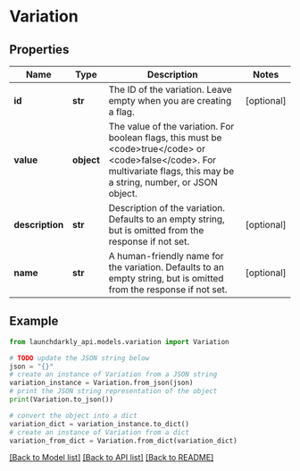 # Variation


## Properties

Name | Type | Description | Notes
------------ | ------------- | ------------- | -------------
**id** | **str** | The ID of the variation. Leave empty when you are creating a flag. | [optional] 
**value** | **object** | The value of the variation. For boolean flags, this must be &lt;code&gt;true&lt;/code&gt; or &lt;code&gt;false&lt;/code&gt;. For multivariate flags, this may be a string, number, or JSON object. | 
**description** | **str** | Description of the variation. Defaults to an empty string, but is omitted from the response if not set. | [optional] 
**name** | **str** | A human-friendly name for the variation. Defaults to an empty string, but is omitted from the response if not set. | [optional] 

## Example

```python
from launchdarkly_api.models.variation import Variation

# TODO update the JSON string below
json = "{}"
# create an instance of Variation from a JSON string
variation_instance = Variation.from_json(json)
# print the JSON string representation of the object
print(Variation.to_json())

# convert the object into a dict
variation_dict = variation_instance.to_dict()
# create an instance of Variation from a dict
variation_from_dict = Variation.from_dict(variation_dict)
```
[[Back to Model list]](../README.md#documentation-for-models) [[Back to API list]](../README.md#documentation-for-api-endpoints) [[Back to README]](../README.md)


